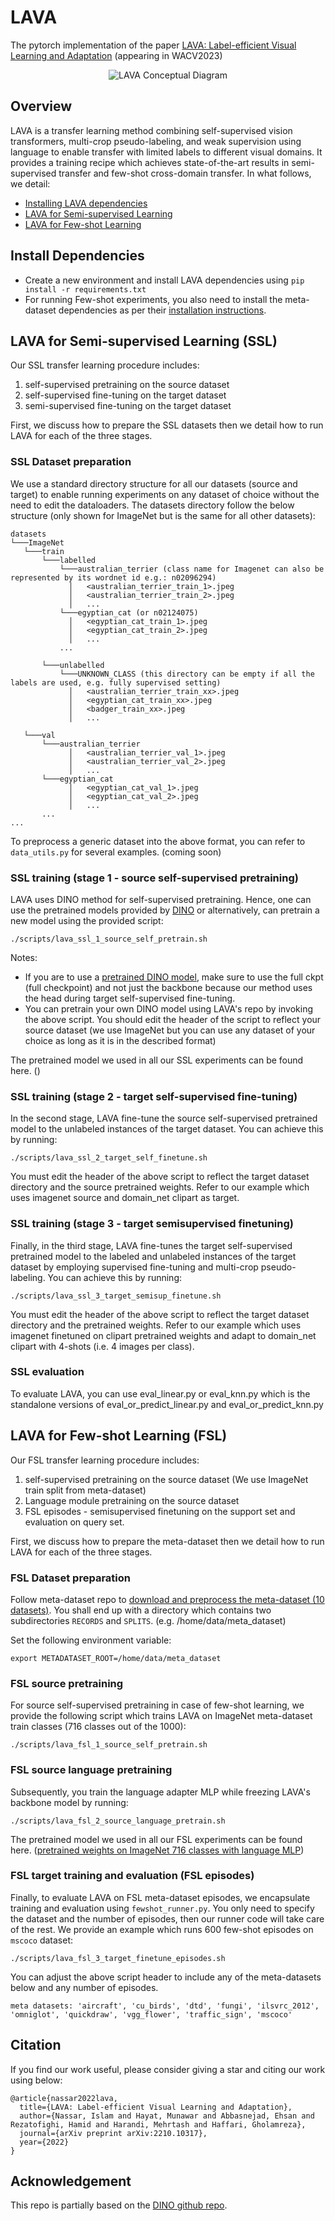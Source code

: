 # LAVA
The pytorch implementation of the paper [LAVA: Label-efficient Visual Learning and Adaptation](https://arxiv.org/abs/2210.10317) (appearing in WACV2023)

<p align="center">
  <img class="center" src="https://github.com/islam-nassar/lava/blob/main/aux/LAVA_teaser.png" alt="LAVA Conceptual Diagram">
</p>

## Overview
LAVA is a transfer learning method combining self-supervised vision transformers, multi-crop pseudo-labeling, and weak supervision using language to enable transfer with limited labels to different visual domains. It provides a training recipe which achieves state-of-the-art results in semi-supervised transfer and few-shot cross-domain transfer. 
In what follows, we detail: 
- [Installing LAVA dependencies](https://github.com/islam-nassar/lava/blob/main/README.md#install-dependencies)
- [LAVA for Semi-supervised Learning](https://github.com/islam-nassar/lava/blob/main/README.md#semi-supervised-learning-ssl)
- [LAVA for Few-shot Learning](https://github.com/islam-nassar/lava/blob/main/README.md#few-shot-learning-fsl)

## Install Dependencies

- Create a new environment and install LAVA dependencies using ```pip install -r requirements.txt``` 
- For running Few-shot experiments, you also need to install the meta-dataset dependencies as per their [installation instructions](https://github.com/google-research/meta-dataset#installation).  

## LAVA for Semi-supervised Learning (SSL)
Our SSL transfer learning procedure includes: 
1) self-supervised pretraining on the source dataset
2) self-supervised fine-tuning on the target dataset
3) semi-supervised fine-tuning on the target dataset

First, we discuss how to prepare the SSL datasets then we detail how to run LAVA for each of the three stages.

### SSL Dataset preparation
We use a standard directory structure for all our datasets (source and target) to enable running experiments on any dataset of choice without the need to edit the dataloaders. The datasets directory follow the below structure (only shown for ImageNet but is the same for all other datasets):
```
datasets
└───ImageNet
   └───train
       └───labelled
           └───australian_terrier (class name for Imagenet can also be represented by its wordnet id e.g.: n02096294)  
             │   <australian_terrier_train_1>.jpeg
             │   <australian_terrier_train_2>.jpeg
             │   ...
           └───egyptian_cat (or n02124075)
             │   <egyptian_cat_train_1>.jpeg
             │   <egyptian_cat_train_2>.jpeg
             │   ...
           ...
           
       └───unlabelled
           └───UNKNOWN_CLASS (this directory can be empty if all the labels are used, e.g. fully supervised setting)
             │   <australian_terrier_train_xx>.jpeg
             │   <egyptian_cat_train_xx>.jpeg
             │   <badger_train_xx>.jpeg
             │   ...
             
   └───val
       └───australian_terrier
             │   <australian_terrier_val_1>.jpeg
             │   <australian_terrier_val_2>.jpeg
             │   ...
       └───egyptian_cat
             │   <egyptian_cat_val_1>.jpeg
             │   <egyptian_cat_val_2>.jpeg
             │   ...
       ...
...
```
To preprocess a generic dataset into the above format, you can refer to `data_utils.py` for several examples. (coming soon)

### SSL training (stage 1 - source self-supervised pretraining)
LAVA uses DINO method for self-supervised pretraining. Hence, one can use the pretrained models provided by [DINO](https://github.com/facebookresearch/dino#pretrained-models) or alternatively, can pretrain a new model using the provided script:

```
./scripts/lava_ssl_1_source_self_pretrain.sh
```
Notes:
- If you are to use a [pretrained DINO model](https://github.com/facebookresearch/dino#pretrained-models), make sure to use the full ckpt (full checkpoint) and not just the backbone because our method uses the head during target self-supervised fine-tuning.
- You can pretrain your own DINO model using LAVA's repo by invoking the above script. You should edit the header of the script to reflect your source dataset (we use ImageNet but you can use any dataset of your choice as long as it is in the described format)

The pretrained model we used in all our SSL experiments can be found here. ([]())

### SSL training (stage 2 - target self-supervised fine-tuning)
In the second stage, LAVA fine-tune the source self-supervised pretrained model to the unlabeled instances of the target dataset. You can achieve this by running:
```
./scripts/lava_ssl_2_target_self_finetune.sh
```
You must edit the header of the above script to reflect the target dataset directory and the source pretrained weights. Refer to our example which uses imagenet source and domain_net clipart as target.

### SSL training (stage 3 - target semisupervised finetuning)
Finally, in the third stage, LAVA fine-tunes the target self-supervised pretrained model to the labeled and unlabeled instances of the target dataset by employing supervised fine-tuning and multi-crop pseudo-labeling. You can achieve this by running:
```
./scripts/lava_ssl_3_target_semisup_finetune.sh
```
You must edit the header of the above script to reflect the target dataset directory and the pretrained weights. Refer to our example which uses imagenet finetuned on clipart pretrained weights and adapt to domain_net clipart with 4-shots (i.e. 4 images per class).
### SSL evaluation
To evaluate LAVA, you can use eval_linear.py or eval_knn.py which is the standalone versions of eval_or_predict_linear.py and eval_or_predict_knn.py


## LAVA for Few-shot Learning (FSL)
Our FSL transfer learning procedure includes: 
1) self-supervised pretraining on the source dataset (We use ImageNet train split from meta-dataset)
2) Language module pretraining on the source dataset
3) FSL episodes - semisupervised finetuning on the support set and evaluation on query set.

First, we discuss how to prepare the meta-dataset then we detail how to run LAVA for each of the three stages.

### FSL Dataset preparation
Follow meta-dataset repo to [download and preprocess the meta-dataset (10 datasets)](https://github.com/google-research/meta-dataset#downloading-and-converting-datasets). You shall end up with a directory which contains two subdirectories `RECORDS` and `SPLITS`. (e.g. /home/data/meta_dataset)

Set the following environment variable:
```
export METADATASET_ROOT=/home/data/meta_dataset
```

### FSL source pretraining
For source self-supervised pretraining in case of few-shot learning, we provide the following script which trains LAVA on ImageNet meta-dataset train classes (716 classes out of the 1000):
```
./scripts/lava_fsl_1_source_self_pretrain.sh
```

### FSL source language pretraining
Subsequently, you train the language adapter MLP while freezing LAVA's backbone model by running:
```
./scripts/lava_fsl_2_source_language_pretrain.sh
```

The pretrained model we used in all our FSL experiments can be found here. ([pretrained weights on ImageNet 716 classes with language MLP]())

### FSL target training and evaluation (FSL episodes)
Finally, to evaluate LAVA on FSL meta-dataset episodes, we encapsulate training and evaluation using `fewshot_runner.py`. You only need to specify the dataset and the number of episodes, then our runner code will take care of the rest. We provide an example which runs 600 few-shot episodes on `mscoco` dataset:
```
./scripts/lava_fsl_3_target_finetune_episodes.sh
```

You can adjust the above script header to include any of the meta-datasets below and any number of episodes.

`meta datasets: 'aircraft', 'cu_birds', 'dtd', 'fungi', 'ilsvrc_2012', 'omniglot', 'quickdraw', 'vgg_flower', 'traffic_sign', 'mscoco'`



## Citation

If you find our work useful, please consider giving a star and citing our work using below:

```
@article{nassar2022lava,
  title={LAVA: Label-efficient Visual Learning and Adaptation},
  author={Nassar, Islam and Hayat, Munawar and Abbasnejad, Ehsan and Rezatofighi, Hamid and Harandi, Mehrtash and Haffari, Gholamreza},
  journal={arXiv preprint arXiv:2210.10317},
  year={2022}
}
```

## Acknowledgement

This repo is partially based on the [DINO github repo](https://github.com/facebookresearch/dino). 
